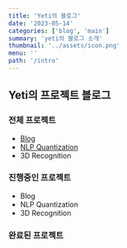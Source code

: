 ```yaml
---
title: 'Yeti의 블로그'
date: '2023-05-14'
categories: ['blog', 'main']
summary: 'yeti의 블로그 소개'
thumbnail: '../assets/icon.png'
menu: ''
path: '/intro'
---
```

## Yeti의 프로젝트 블로그


### 전체 프로젝트
* [Blog](https://github.com/yeti-s/blog)
* [NLP Quantization](https://github.com/yeti-s/HYU-NLP-Quantization)
* 3D Recognition

### 진행중인 프로젝트
* Blog
* NLP Quantization
* 3D Recognition

### 완료된 프로젝트